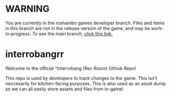 # WARNING
You are currently in the roshambo games developer branch. Files and items in this branch are not in the release version of the game, and may be work-in-progress.
To see the main branch, [click this link.](https://github.com/eight-eighty-eight/interrobangrr)

# interrobangrr
Welcome to the official ^Interrobang (Rec Room) Github Repo!

This repo is used by developers to track changes to the game. This isn't neccesarily for kitchen-facing purposes.
This is also used as an asset dump so we can all easily store assets and files from in-game!
